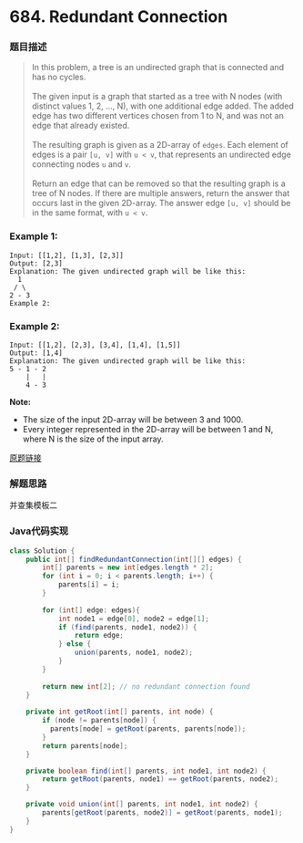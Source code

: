# 684. Redundant Connection
### 题目描述

>In this problem, a tree is an undirected graph that is connected and has no cycles.
<br><br>The given input is a graph that started as a tree with N nodes (with distinct values 1, 2, ..., N), with one additional edge added. The added edge has two different vertices chosen from 1 to N, and was not an edge that already existed.
<br><br>The resulting graph is given as a 2D-array of `edges`. Each element of edges is a pair `[u, v]` with `u < v`, that represents an undirected edge connecting nodes `u` and `v`.
<br><br>Return an edge that can be removed so that the resulting graph is a tree of N nodes. If there are multiple answers, return the answer that occurs last in the given 2D-array. The answer edge `[u, v]` should be in the same format, with `u < v`.

### Example 1:

    Input: [[1,2], [1,3], [2,3]]
    Output: [2,3]
    Explanation: The given undirected graph will be like this:
      1
     / \
    2 - 3
    Example 2:

### Example 2: 
    Input: [[1,2], [2,3], [3,4], [1,4], [1,5]]
    Output: [1,4]
    Explanation: The given undirected graph will be like this:
    5 - 1 - 2
        |   |
        4 - 3

**Note:**

- The size of the input 2D-array will be between 3 and 1000.
- Every integer represented in the 2D-array will be between 1 and N, where N is the size of the input array.

[原题链接](https://leetcode.com/problems/redundant-connection/)



### 解题思路
并查集模板二


### Java代码实现

``` java
class Solution {
    public int[] findRedundantConnection(int[][] edges) {
        int[] parents = new int[edges.length * 2];
        for (int i = 0; i < parents.length; i++) {
            parents[i] = i;
        }
        
        for (int[] edge: edges){
            int node1 = edge[0], node2 = edge[1];
            if (find(parents, node1, node2)) {
                return edge;
            } else {
                union(parents, node1, node2);
            }
        }
        
        return new int[2]; // no redundant connection found
    }
    
    private int getRoot(int[] parents, int node) {
        if (node != parents[node]) {
          parents[node] = getRoot(parents, parents[node]);  
        }
        return parents[node];
    }

    private boolean find(int[] parents, int node1, int node2) {
        return getRoot(parents, node1) == getRoot(parents, node2);
    }

    private void union(int[] parents, int node1, int node2) {
        parents[getRoot(parents, node2)] = getRoot(parents, node1); 
    }
}
```